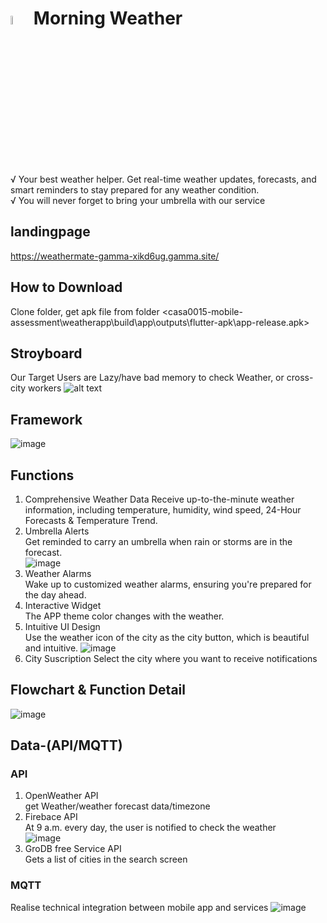 # <img src="https://github.com/zczqxc5/casa0015-mobile-assessment/blob/main/Resourses/Untitled-1.png" width=6% height=6%> Morning Weather
√ Your best weather helper. Get real-time weather updates, forecasts, and smart reminders to stay prepared for any weather condition.  
√ You will never forget to bring your umbrella with our service

## landingpage
[https://weathermate-gamma-xikd6ug.gamma.site/  ](https://zczqxc5.github.io/casa0015-mobile-assessment/landing_page/gesapp)

## How to Download
Clone folder, get apk file from folder <casa0015-mobile-assessment\weatherapp\build\app\outputs\flutter-apk\app-release.apk>

## Stroyboard
Our Target Users are Lazy/have bad memory to check Weather, or cross-city workers
![alt text](https://github.com/zczqxc5/casa0015-mobile-assessment/blob/main/Resourses/storyboard.jpg)

## Framework
![image](https://github.com/zczqxc5/casa0015-mobile-assessment/assets/146037962/69e7a35b-3c69-44e2-a63c-d7b1b99dc97a)

## Functions
1. Comprehensive Weather Data
   Receive up-to-the-minute weather information, including temperature, humidity, wind speed, 24-Hour Forecasts & Temperature Trend.
2. Umbrella Alerts  
   Get reminded to carry an umbrella when rain or storms are in the forecast.  
   ![image](https://github.com/zczqxc5/casa0015-mobile-assessment/assets/146037962/124f1445-d2fb-47b6-892f-4c8dfde1e652)
3. Weather Alarms  
   Wake up to customized weather alarms, ensuring you're prepared for the day ahead.  
4. Interactive Widget  
   The APP theme color changes with the weather.  
5. Intuitive UI Design  
   Use the weather icon of the city as the city button, which is beautiful and intuitive.
   ![image](https://github.com/zczqxc5/casa0015-mobile-assessment/assets/146037962/e8f09b4d-02c1-49e1-b8cd-61e21549b32c)
6. City Suscription
   Select the city where you want to receive notifications

## Flowchart & Function Detail
![image](https://github.com/zczqxc5/casa0015-mobile-assessment/assets/146037962/62595764-ffe1-429d-8f3d-5b5afdfb3024)

## Data-(API/MQTT)
### API
1. OpenWeather API  
   get Weather/weather forecast data/timezone  
3. Firebace API  
   At 9 a.m. every day, the user is notified to check the weather  
   ![image](https://github.com/zczqxc5/casa0015-mobile-assessment/assets/146037962/b678f608-e62a-498b-ba46-3d37097757e6)
5. GroDB free Service API  
   Gets a list of cities in the search screen  

### MQTT
Realise technical integration between mobile app and services
![image](https://github.com/zczqxc5/casa0015-mobile-assessment/assets/146037962/dbbb1864-bc6e-4821-a744-e88b9fa3f7c5)


